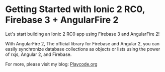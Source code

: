 # Getting Started with Ionic 2 RC0, Firebase 3 + AngularFire 2
Let's start building an Ionic 2 RC0 app using Firebase 3 and AngularFire 2!

With AngularFire 2, The official library for Firebase and Angular 2, you can easily synchronize database collections as objects or lists using the power of rxjs, Angular 2, and Firebase.

For more, please visit my blog: [Playcode.org](https://playcode.org)